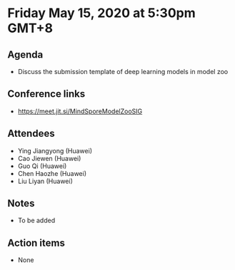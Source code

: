 # Friday May 15, 2020 at 5:30pm GMT+8

## Agenda
* Discuss the submission template of deep learning models in model zoo

## Conference links
* https://meet.jit.si/MindSporeModelZooSIG

## Attendees 
* Ying Jiangyong (Huawei)
* Cao Jiewen (Huawei)
* Guo Qi (Huawei)
* Chen Haozhe (Huawei)
* Liu Liyan (Huawei)

## Notes
* To be added


## Action items
* None
